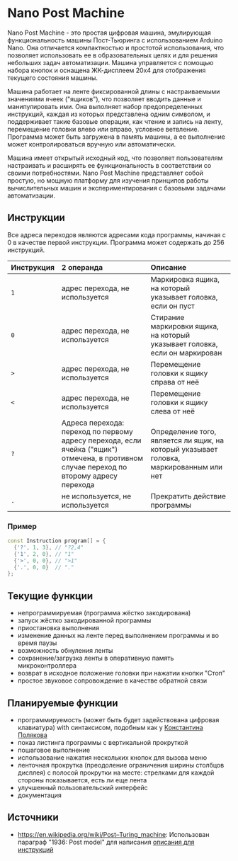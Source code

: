 # Nano Post Machine

Nano Post Machine - это простая цифровая машина, эмулирующая функциональность машины Пост-Тьюринга с использованием Arduino Nano. Она отличается компактностью и простотой использования, что позволяет использовать ее в образовательных целях и для решения небольших задач автоматизации. Машина управляется с помощью набора кнопок и оснащена ЖК-дисплеем 20x4 для отображения текущего состояния машины.

Машина работает на ленте фиксированной длины с настраиваемыми значениями ячеек ("ящиков"), что позволяет вводить данные и манипулировать ими. Она выполняет набор предопределенных инструкций, каждая из которых представлена одним символом, и поддерживает такие базовые операции, как чтение и запись на ленту, перемещение головки влево или вправо, условное ветвление. Программа может быть загружена в память машины, а ее выполнение может контролироваться вручную или автоматически.

Машина имеет открытый исходный код, что позволяет пользователям настраивать и расширять ее функциональность в соответствии со своими потребностями. Nano Post Machine представляет собой простую, но мощную платформу для изучения принципов работы вычислительных машин и экспериментирования с базовыми задачами автоматизации.

## Инструкции

Все адреса переходов являются адресами кода программы, начиная с 0 в качестве первой инструкции. Программа может содержать до 256 инструкций.

| Инструкция | 2 операнда | Описание |
| :-- | :-- | :-- |
| `1` | адрес перехода, не используется | Маркировка ящика, на который указывает головка, если он пуст |
| `0` | адрес перехода, не используется | Стирание маркировки ящика, на который указывает головка, если он маркирован |
| `>` | адрес перехода, не используется | Перемещение головки к ящику справа от неё |
| `<` | адрес перехода, не используется | Перемещение головки к ящику слева от неё |
| `?` | Адреса перехода: переход по первому адресу перехода, если ячейка ("ящик") отмечена, в противном случае переход по второму адресу перехода | Определение того, является ли ящик, на который указывает головка, маркированным или нет |
| `.` | не используется, не используется | Прекратить действие программы |

### Пример

```cpp
const Instruction program[] = {
  {'?', 1, 3}, // "?2,4"
  {'1', 2, 0}, // "1"
  {'>', 0, 0}, // ">1"
  {'.', 0, 0}  // "."
};
```

## Текущие функции

- непрограммируемая (программа жёстко закодирована)
- запуск жёстко закодированной программы
- приостановка выполнения
- изменение данных на ленте перед выполнением программы и во время паузы
- возможность обнуления ленты
- сохранение/загрузка ленты в оперативную память микроконтроллера
- возврат в исходное положение головки при нажатии кнопки "Стоп"
- простое звуковое сопровождение в качестве обратной связи

## Планируемые функции

- программируемость (может быть будет задействована цифровая клавиатура) with синтаксисом, подобным как у [Константина Полякова](https://kpolyakov.spb.ru/prog/post.htm)
- показ листинга программы с вертикальной прокруткой
- пошаговое выполнение
- использование нажатия нескольких кнопок для вызова меню
- ленточная прокрутка (преодоление ограничения ширины столбцов дисплея) с полосой прокрутки на месте: стрелками для каждой стороны показывается, есть ли еще лента
- улучшенный пользовательский интерфейс
- документация

## Источники
- https://en.wikipedia.org/wiki/Post–Turing_machine: Использован параграф "1936: Post model" для написания [описания для инструкций](#инструкции)
